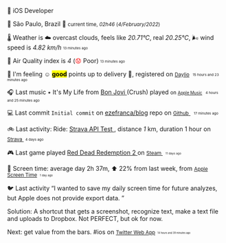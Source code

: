 
<p><span id="job"><p><span class="darkmode-ignore">💼</span> iOS Developer </p></span></p>
<p><span class="darkmode-ignore">📍&nbsp;</span><span id="location"><span class="new-box">São Paulo, Brazil <span class="darkmode-ignore">🌙  <small class="text-muted"> current time, <var>02h</var><var>46</var> (<var>4/February/2022</var>)</small></span></span></span></p>
<p><span class="darkmode-ignore">🌡&nbsp;</span><span id="weather"><span class="new-box">Weather is <span class="darkmode-ignore">☁️</span> overcast clouds, feels like <var>20.71°C</var>, real <var>20.25°C</var>, <span class="darkmode-ignore">🌬</span> wind speed is <var> 4.82 km/h</var> <sub><sup><small class="text-muted">13 minutes ago </small></sup></sub></span></span></p>
<p><span class="darkmode-ignore">💨&nbsp;</span><span id="airquality"><span class="new-box">Air Quality index is <var>4</var> (<span class="darkmode-ignore" style="color: transparent; text-shadow: 0 0 0#ff0000"><span class="darkmode-ignore">😟</span></span> Poor) <sub><sup><small class="text-muted">13 minutes ago </small></sup></sub></span></span></p>
<p><span class="darkmode-ignore">🧠&nbsp;</span><span id="mood"><span class="new-box">I'm feeling <span class="darkmode-ignore">☺️</span> <mark><strong>good</strong></mark> points up to delivery <span class="darkmode-ignore">🚚</span>, registered on <a class="darkmode-ignore" href="https://daylio.net/"><small class="darkmode-ignore">Daylio</small></a>&nbsp; <sub><sup><small class="text-muted">15 hours and 23 minutes  ago </small></sup></sub> </span></span></p>
<p><span class="darkmode-ignore">🎧&nbsp;</span><span id="lastfm"><span class="new-box">Last music ٭ It's My Life from <a class="darkmode-ignore" href="https://www.last.fm/music/Bon+Jovi/_/It%27s+My+Life"> Bon Jovi </a> (Crush) played <small>on <a class="darkmode-ignore" href="https://music.apple.com/profile/ezequielapp"><small class="darkmode-ignore">Apple Music</small></a></small>&nbsp; <sub><sup><small class="text-muted">4 hours and 25 minutes  ago </small></sup></sub></span></span></p>
<p><span class="darkmode-ignore">💻&nbsp;</span><span id="github"><span class="new-box">Last commit <code>Initial commit</code> on <a class="darkmode-ignore" href="https://github.com/ezefranca/blog/commit/915c3171c69a9435213054d0f2dd6b66bf4b7721"> ezefranca/blog</a> repo on <a class="darkmode-ignore" href="https://github.com/ezefranca/blog/commit/915c3171c69a9435213054d0f2dd6b66bf4b7721"> <small class="darkmode-ignore">Github</small> </a>&nbsp; <sub><sup><small class="text-muted">17 minutes ago </small></sup></sub></span></span></p>
<p><span class="darkmode-ignore">🚲&nbsp;</span><span id="strava"><span class="new-box">Last activity: Ride: <a class="darkmode-ignore" href="https://bit.ly/3r9rzup"> Strava API Test </a>, distance <var>1</var> km, duration 1 hour on <a class="darkmode-ignore" href="https://bit.ly/3r9rzup"> <small class="darkmode-ignore">Strava&nbsp;</small></a> <sub><sup><small class="text-muted">4 days ago </small></sup></sub></span></span></p>
<p><span class="darkmode-ignore">🎮&nbsp;</span><span id="steam"><span class="new-box">Last game played <a class="darkmode-ignore" href="https://store.steampowered.com/app/1316286541 "> Red Dead Redemption 2 </a> on <a class="darkmode-ignore" href="https://steamcommunity.com/id/ezequielapp/ "><small class="darkmode-ignore">Steam </small></a><small class="darkmode-ignore">&nbsp;  <sub><sup><small class="text-muted">11 days ago </small></sup></sub></small></span></span></p>
<p><span class="darkmode-ignore">📱&nbsp;</span><span id="screentime"><span class="new-box">Screen time: average day 2h 37m, ⬆ 22% from last week, from <a href="https://twitter.com/ezefranca/status/1488891719399710722"><small class="darkmode-ignore">Apple Screen Time</small></a><small>&nbsp; <sub><sup><small class="text-muted">1 day ago </small></sup></sub></small></span></span></p>
<p><span class="darkmode-ignore">🐦&nbsp;</span><span id="twitter"><span class="new-box">Last activity <q class="markquote">I wanted to save my daily screen time for future analyzes, but Apple does not provide export data.

Solution: A shortcut that gets a screenshot, recognize text, make a text file and uploads to Dropbox. Not PERFECT, but ok for now. 

Next: get value from the bars. 
#ios </q> on <a class="darkmode-ignore" href="https://twitter.com/ezefranca/status/1488891719399710722"> <small class="darkmode-ignore">Twitter Web App<small></small></small></a><small class="darkmode-ignore"><small>&nbsp;   <sub><sup><small class="text-muted">14 hours and 39 minutes  ago </small></sup></sub></small></small></span></span></p>

